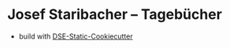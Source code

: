 # Josef Staribacher – Tagebücher


* build with [DSE-Static-Cookiecutter](https://github.com/acdh-oeaw/dse-static-cookiecutter)
